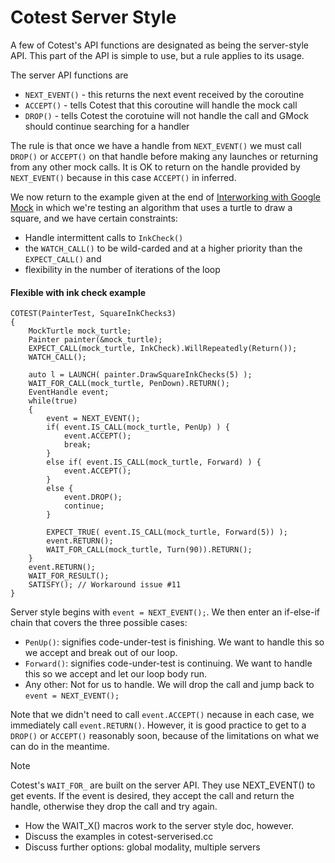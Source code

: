# Cotest Server Style

A few of Cotest's API functions are designated as being the server-style API. This part of the API is simple to use, but a rule applies to its usage.

The server API functions are
 - `NEXT_EVENT()` - this returns the next event received by the coroutine
 - `ACCEPT()` - tells Cotest that this coroutine will handle the mock call
 - `DROP()` - tells Cotest the corotuine will not handle the call and GMock should continue searching for a handler

The rule is that once we have a handle from `NEXT_EVENT()` we must call `DROP()` or `ACCEPT()` on that handle before making any launches or returning from any other mock calls. It is OK to return on the handle provided by `NEXT_EVENT()` because in this case `ACCEPT()` in inferred.

We now return to the example given at the end of [Interworking with Google Mock](working-with-gmock.md) in which we're testing an algorithm that uses a turtle to draw a square, and we have certain constraints:
 - Handle intermittent calls to `InkCheck()`
 - the `WATCH_CALL()` to be wild-carded and at a higher priority than the `EXPECT_CALL()` and
 - flexibility in the number of iterations of the loop

#### Flexible with ink check example
```
COTEST(PainterTest, SquareInkChecks3)
{
    MockTurtle mock_turtle;
    Painter painter(&mock_turtle);
    EXPECT_CALL(mock_turtle, InkCheck).WillRepeatedly(Return());
    WATCH_CALL();

    auto l = LAUNCH( painter.DrawSquareInkChecks(5) );
    WAIT_FOR_CALL(mock_turtle, PenDown).RETURN();
    EventHandle event;
    while(true)
    {
        event = NEXT_EVENT();
        if( event.IS_CALL(mock_turtle, PenUp) ) {
            event.ACCEPT();
            break;
        }
        else if( event.IS_CALL(mock_turtle, Forward) ) {
            event.ACCEPT();
        }
        else {
            event.DROP();
            continue;
        }
        
        EXPECT_TRUE( event.IS_CALL(mock_turtle, Forward(5)) );
        event.RETURN();
        WAIT_FOR_CALL(mock_turtle, Turn(90)).RETURN();
    }
    event.RETURN();
    WAIT_FOR_RESULT();
    SATISFY(); // Workaround issue #11
}
```
Server style begins with `event = NEXT_EVENT();`. We then enter an if-else-if chain that covers the three possible cases:
 - `PenUp()`: signifies code-under-test is finishing. We want to handle this so we accept and break out of our loop.
 - `Forward()`: signifies code-under-test is continuing. We want to handle this so we accept and let our loop body run.
 - Any other: Not for us to handle. We will drop the call and jump back to `event = NEXT_EVENT();`

 Note that we didn't need to call `event.ACCEPT()` necause in each case, we immediately call `event.RETURN()`. However, it
 is good practice to get to a `DROP()` or `ACCEPT()` reasonably soon, because of the limitations on what we can do in the meantime.

> [!NOTE]
> Cotest's `WAIT_FOR_` are built on the server API. They use NEXT_EVENT() to get events. If the event is desired, they
> accept the call and return the handle, otherwise they drop the call and try again. 

 - How the WAIT_X() macros work to the server style doc, however.
 - Discuss the examples in cotest-serverised.cc
 - Discuss further options: global modality, multiple servers
